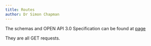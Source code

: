 ```yaml
---
title: Routes
author: Dr Simon Chapman
---
```


The schemas and OPEN API 3.0 Specification can be found at [page]({{dev_addr}}/rcpch-census-platform/api/v1/swagger-ui/#/)

They are all GET requests.

